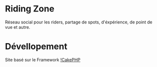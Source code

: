 Riding Zone
=======

Réseau social pour les riders, partage de spots, d'éxpérience, de point de vue et autre.

Dévellopement
=======
 Site basé sur le Framework [!CakePHP](http://cakephp.org)